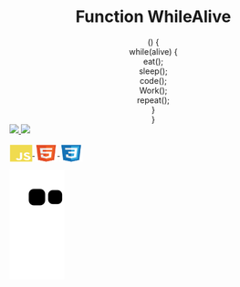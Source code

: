
<div style="text-align: center">
    <h1>Function WhileAlive</h1>() {<br>
    while(alive) {<br>
     eat();<br>
     sleep();<br>
     code();<br>
     Work();<br>
     repeat();<br>
   }<br>
}   <br>
</div>
<div style="align: center">
  <a href="https://github.com/Otavio17061992">
  <img height="180em" src="https://github-readme-stats.vercel.app/api?username=Otavio17061992&show_icons=true&theme=tokyonight&include_all_commits=true&count_private=true"/>
  <img height="180em" src="https://github-readme-stats.vercel.app/api/top-langs/?username=Otavio17061992&layout=compact&langs_count=7&theme=tokyonight"/>
</div>
  
<div style="display: inline_block"><br>
  <img align="center" alt="Rafa-Js" height="30" width="40" src="https://raw.githubusercontent.com/devicons/devicon/master/icons/javascript/javascript-plain.svg">
  <img align="center" alt="Rafa-HTML" height="30" width="40" src="https://raw.githubusercontent.com/devicons/devicon/master/icons/html5/html5-original.svg">
  <img align="center" alt="Rafa-CSS" height="30" width="40" src="https://raw.githubusercontent.com/devicons/devicon/master/icons/css3/css3-original.svg">
 
  
  
  ![Snake animation](https://github.com/Otavio17061992/Otavio17061992/blob/output/github-contribution-grid-snake.svg)
  
